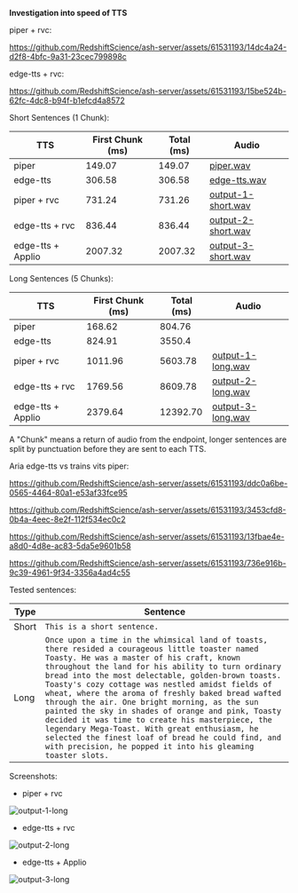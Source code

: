 **Investigation into speed of TTS**

piper + rvc:

https://github.com/RedshiftScience/ash-server/assets/61531193/14dc4a24-d2f8-4bfc-9a31-23cec799898c


edge-tts + rvc:

https://github.com/RedshiftScience/ash-server/assets/61531193/15be524b-62fc-4dc8-b94f-b1efcd4a8572



Short Sentences (1 Chunk):

| TTS | First Chunk (ms) | Total (ms) |Audio |
| --- | ----- | ----- | --- |
| piper | 149.07 | 149.07 | [piper.wav](piper.wav) | 
| edge-tts | 306.58 | 306.58 | [edge-tts.wav](edge-tts.wav)  |
| piper + rvc | 731.24 | 731.26 | [output-1-short.wav](output-1-short.wav) |
| edge-tts + rvc | 836.44 | 836.44 | [output-2-short.wav](output-2-short.wav) |
| edge-tts + Applio | 2007.32 |2007.32 | [output-3-short.wav](output-3-short.wav) |

Long Sentences (5 Chunks):

| TTS | First Chunk (ms) | Total (ms) |Audio |
| --- | ----- | ----- | ---- |
| piper | 168.62 | 804.76 |  |
| edge-tts | 824.91 | 3550.4 |  |
| piper + rvc | 1011.96 | 5603.78 | [output-1-long.wav](output-1-long.wav) |
| edge-tts + rvc | 1769.56 | 8609.78 | [output-2-long.wav](output-2-long.wav) |
| edge-tts + Applio | 2379.64 | 12392.70 |  [output-3-long.wav](output-3-long.wav) |


A "Chunk" means a return of audio from the endpoint, longer sentences are split by punctuation before they are sent to each TTS.

Aria edge-tts vs trains vits piper:



https://github.com/RedshiftScience/ash-server/assets/61531193/ddc0a6be-0565-4464-80a1-e53af33fce95


https://github.com/RedshiftScience/ash-server/assets/61531193/3453cfd8-0b4a-4eec-8e2f-112f534ec0c2


https://github.com/RedshiftScience/ash-server/assets/61531193/13fbae4e-a8d0-4d8e-ac83-5da5e9601b58


https://github.com/RedshiftScience/ash-server/assets/61531193/736e916b-9c39-4961-9f34-3356a4ad4c55


Tested sentences:

| Type | Sentence|
| ---- | ------- |
| Short | ```This is a short sentence.``` |
| Long | ```Once upon a time in the whimsical land of toasts, there resided a courageous little toaster named Toasty. He was a master of his craft, known throughout the land for his ability to turn ordinary bread into the most delectable, golden-brown toasts. Toasty's cozy cottage was nestled amidst fields of wheat, where the aroma of freshly baked bread wafted through the air. One bright morning, as the sun painted the sky in shades of orange and pink, Toasty decided it was time to create his masterpiece, the legendary Mega-Toast. With great enthusiasm, he selected the finest loaf of bread he could find, and with precision, he popped it into his gleaming toaster slots.``` |

Screenshots:


- piper + rvc

  
![output-1-long](https://github.com/RedshiftScience/ash-server/assets/61531193/4335ac69-d219-4fda-b127-0614184c560b)

- edge-tts + rvc

![output-2-long](https://github.com/RedshiftScience/ash-server/assets/61531193/fc44d16b-54d8-4bf6-9c42-6611a82288c8)

- edge-tts + Applio

![output-3-long](https://github.com/RedshiftScience/ash-server/assets/61531193/7b80f06a-46b6-4a5f-83bc-c10d78295aaa)
